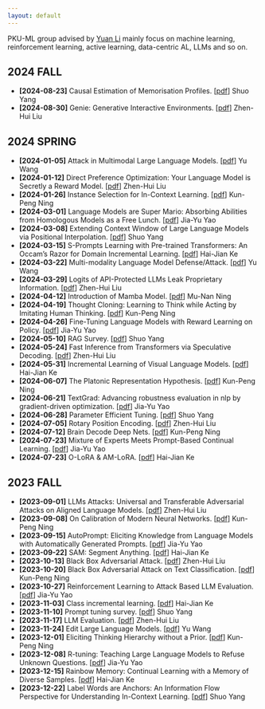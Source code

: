 ```yaml
---
layout: default
---
```

PKU-ML group advised by [Yuan Li](https://yuanli2333.github.io/) mainly focus on machine learning, reinforcement learning, active learning, data-centric AL, LLMs and so on.
## 2024 FALL
- **[2024-08-23]** Causal Estimation of Memorisation Profiles. [[pdf](./ppt/20240823-Causal%20Estimation%20of%20Memorisation%20Profiles.pdf)] Shuo Yang
- **[2024-08-30]** Genie: Generative Interactive Environments. [[pdf](./ppt/20240830-Genie.pdf)] Zhen-Hui Liu

## 2024 SPRING
- **[2024-01-05]** Attack in Multimodal Large Language Models. [[pdf](./ppt/20240105-VLM%20attack-yuwang.pdf)] Yu Wang
- **[2024-01-12]** Direct Preference Optimization: Your Language Model is Secretly a Reward Model. [[pdf](./ppt/20240112-DPO.pdf)] Zhen-Hui Liu
- **[2024-01-26]** Instance Selection for In-Context Learning. [[pdf](./ppt/20240126-instance-selection.pdf)] Kun-Peng Ning
- **[2024-03-01]** Language Models are Super Mario: Absorbing Abilities from Homologous Models as a Free Lunch. [[pdf](./ppt/20240301-Sparse_LM.pdf)] Jia-Yu Yao
- **[2024-03-08]** Extending Context Window of Large Language Models via Positional Interpolation. [[pdf](./ppt/20240310-Extending%20Context%20Window%20of%20Large%20Language%20Models%20via%20Positional%20Interpolation.pdf)] Shuo Yang
- **[2024-03-15]** S-Prompts Learning with Pre-trained Transformers: An Occam’s Razor for Domain Incremental Learning. [[pdf](./ppt/20240315-sprompt.pdf)] Hai-Jian Ke
- **[2024-03-22]** Multi-modality Language Model Defense/Attack. [[pdf](./ppt/20240322-wangyu.pdf)] Yu Wang
- **[2024-03-29]** Logits of API-Protected LLMs Leak Proprietary Information. [[pdf](./ppt/20240329-LogitsStolen.pdf)] Zhen-Hui Liu
- **[2024-04-12]** Introduction of Mamba Model. [[pdf](./ppt/20240410-Mamba.pdf)] Mu-Nan Ning
- **[2024-04-19]** Thought Cloning: Learning to Think while Acting by Imitating Human Thinking. [[pdf](./ppt/20240419-thought-cloning.pdf)] Kun-Peng Ning
- **[2024-04-26]** Fine-Tuning Language Models with Reward Learning on Policy. [[pdf](./ppt/20240426-On-Policy-Tuning.pdf)] Jia-Yu Yao
- **[2024-05-10]** RAG Survey. [[pdf](./ppt/20240510-Retrieval-Augmented%20Generation%20for%20Large%20Language%20Models%20A%20Survey.pdf)] Shuo Yang
- **[2024-05-24]** Fast Inference from Transformers via Speculative Decoding. [[pdf](./ppt/20240524-SpeculativeDecoding.pdf)] Zhen-Hui Liu
- **[2024-05-31]** Incremental Learning of Visual Language Models. [[pdf](./ppt/20240531-VLCIL.pdf)] Hai-Jian Ke
- **[2024-06-07]** The Platonic Representation Hypothesis. [[pdf](./ppt/20240607-The%20Platonic%20Representation%20Hypothesis.pdf)] Kun-Peng Ning
- **[2024-06-21]** TextGrad: Advancing robustness evaluation in nlp by gradient-driven optimization. [[pdf](./ppt/20240621-TextGrad.pdf)] Jia-Yu Yao
- **[2024-06-28]** Parameter Efficient Tuning. [[pdf](./ppt/20240628-Parameter%20Effecient%20Tuning.pdf)] Shuo Yang
- **[2024-07-05]** Rotary Position Encoding. [[pdf](./ppt/20240712-braindecode.pdf)] Zhen-Hui Liu
- **[2024-07-12]** Brain Decode Deep Nets. [[pdf](./ppt/20240712-braindecode.pdf)] Kun-Peng Ning
- **[2024-07-23]** Mixture of Experts Meets Prompt-Based Continual Learning. [[pdf](./ppt/20240719-NoRGa.pdf)] Jia-Yu Yao
- **[2024-07-23]** O-LoRA & AM-LoRA. [[pdf](./ppt/20240723-kkkk.pdf)] Hai-Jian Ke

## 2023 FALL
- **[2023-09-01]** LLMs Attacks: Universal and Transferable Adversarial Attacks on Aligned Language Models. [[pdf](./ppt/20230901-LLMs-Attacker.pdf)] Zhen-Hui Liu
- **[2023-09-08]** On Calibration of Modern Neural Networks. [[pdf](./ppt/20230908_Model%20Calibration.pdf)] Kun-Peng Ning
- **[2023-09-15]** AutoPrompt: Eliciting Knowledge from Language Models with Automatically Generated Prompts. [[pdf](./ppt/20230915-AutoPrompt.pdf)] Jia-Yu Yao
- **[2023-09-22]** SAM: Segment Anything. [[pdf](./ppt/20230922-SAM.pdf)] Hai-Jian Ke
- **[2023-10-13]** Black Box Adversarial Attack. [[pdf](./ppt/20231013-blackbox.pdf)] Zhen-Hui Liu
- **[2023-10-20]** Black Box Adversarial Attack on Text Classification. [[pdf](./ppt/20231020-BlackBoxAdversarialAttacksonText.pdf)] Kun-Peng Ning
- **[2023-10-27]** Reinforcement Learning to Attack Based LLM Evaluation. [[pdf](./ppt/20231027-Reinforcement%20Learning%20%20to%20Attack%20Based%20LLM%20Evaluation.pdf)] Jia-Yu Yao
- **[2023-11-03]** Class incremental learning. [[pdf](./ppt/20231105-class_incremental_learning.pdf)] Hai-Jian Ke
- **[2023-11-10]** Prompt tuning survey. [[pdf](./ppt/20231110-prompt_tuning_survey.pdf)] Shuo Yang
- **[2023-11-17]** LLM Evaluation. [[pdf](./ppt/20231117-llm_evaluation.pdf)] Zhen-Hui Liu
- **[2023-11-24]** Edit Large Language Models. [[pdf](./ppt/20231124-Edit_Large_language_model.pdf)] Yu Wang
- **[2023-12-01]** Eliciting Thinking Hierarchy without a Prior. [[pdf](./ppt/20231201-thinking_herarchy.pdf)] Kun-Peng Ning
- **[2023-12-08]** R-tuning: Teaching Large Language Models to Refuse Unknown Questions. [[pdf](./ppt/20231208-R-Tuning.pdf)] Jia-Yu Yao
- **[2023-12-15]** Rainbow Memory: Continual Learning with a Memory of Diverse Samples. [[pdf](./ppt/20231215-Rainbow.pdf)] Hai-Jian Ke
- **[2023-12-22]** Label Words are Anchors: An Information Flow Perspective for Understanding In-Context Learning. [[pdf](./ppt/20231222-Label-Words-are-Anchors.pdf)] Shuo Yang
